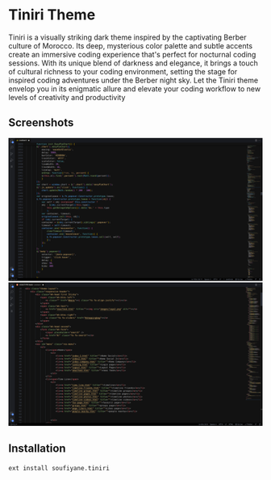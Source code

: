 # Tiniri Theme

Tiniri is a visually striking dark theme inspired by the captivating Berber culture of Morocco. Its deep, mysterious color palette and subtle accents create an immersive coding experience that's perfect for nocturnal coding sessions. With its unique blend of darkness and elegance, it brings a touch of cultural richness to your coding environment, setting the stage for inspired coding adventures under the Berber night sky. Let the Tiniri theme envelop you in its enigmatic allure and elevate your coding workflow to new levels of creativity and productivity

## Screenshots
![Screenshot 01](images/screenshots/sc1.png "Screenshot #01")
![Screenshot 02](images/screenshots/sc2.png "Screenshot #02")

## Installation

```
ext install soufiyane.tiniri
```

